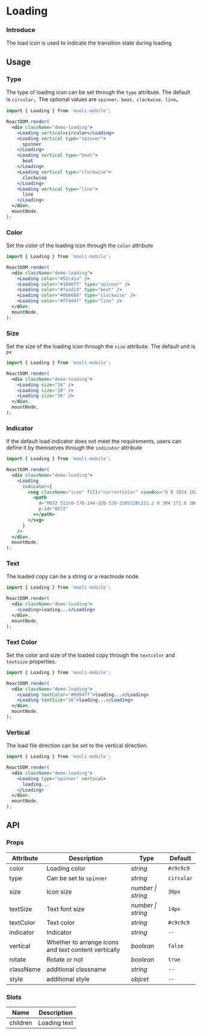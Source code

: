# Loading

### Introduce

The load icon is used to indicate the transition state during loading

## Usage

### Type

The type of loading icon can be set through the `type` attribute. The default is `circular`，The optional values are `spinner、beat、clockwise、line`。

```jsx
import { Loading } from 'mooli-mobile';

ReactDOM.render(
  <div className="demo-loading">
    <Loading vertical>circular</Loading>
    <Loading vertical type="spinner">
      spinner
    </Loading>
    <Loading vertical type="beat">
      beat
    </Loading>
    <Loading vertical type="clockwise">
      clockwise
    </Loading>
    <Loading vertical type="line">
      line
    </Loading>
  </div>,
  mountNode,
);
```

### Color

Set the color of the loading icon through the `color` attribute

```jsx
import { Loading } from 'mooli-mobile';

ReactDOM.render(
  <div className="demo-loading">
    <Loading color="#52c41a" />
    <Loading color="#1890ff" type="spinner" />
    <Loading color="#faad14" type="beat" />
    <Loading color="#666666" type="clockwise" />
    <Loading color="#ff4d4f" type="line" />
  </div>,
  mountNode,
);
```

### Size

Set the size of the loading icon through the `size` attribute. The default unit is `px`

```jsx
import { Loading } from 'mooli-mobile';

ReactDOM.render(
  <div className="demo-loading">
    <Loading size="16" />
    <Loading size="28" />
    <Loading size="36" />
  </div>,
  mountNode,
);
```

### Indicator

If the default load indicator does not meet the requirements, users can define it by themselves through the `indicator` attribute

```jsx
import { Loading } from 'mooli-mobile';

ReactDOM.render(
  <div className="demo-loading">
    <Loading
      indicator={
        <svg className="icon" fill="currentColor" viewBox="0 0 1024 1024">
          <path
            d="M832 512c0-176-144-320-320-320V128c211.2 0 384 172.8 384 384h-64zM192 512c0 176 144 320 320 320v64C300.8 896 128 723.2 128 512h64z"
            p-id="8972"
          ></path>
        </svg>
      }
    />
  </div>,
  mountNode,
);
```

### Text

The loaded copy can be a string or a reactnode node.

```jsx
import { Loading } from 'mooli-mobile';

ReactDOM.render(
  <div className="demo-loading">
    <Loading>loading...</Loading>
  </div>,
  mountNode,
);
```

### Text Color

Set the color and size of the loaded copy through the `textcolor` and `textsize` properties.

```jsx
import { Loading } from 'mooli-mobile';

ReactDOM.render(
  <div className="demo-loading">
    <Loading textColor="#0094ff">loading...</Loading>
    <Loading textSize="16">loading...</Loading>
  </div>,
  mountNode,
);
```

### Vertical

The load file direction can be set to the vertical direction.

```jsx
import { Loading } from 'mooli-mobile';

ReactDOM.render(
  <div className="demo-loading">
    <Loading type="spinner" vertical>
      loading...
    </Loading>
  </div>,
  mountNode,
);
```

## API

### Props

| Attribute | Description | Type | Default |
| --- | --- | --- | --- |
| color | Loading color | _string_ | `#c9c9c9` |
| type | Can be set to `spinner` | _string_ | `circular` |
| size | Icon size | _number \| string_ | `30px` |
| textSize | Text font size | _number \| string_ | `14px` |
| textColor | Text color | _string_ | `#c9c9c9` |
| indicator | Indicator | _string_ | `--` |
| vertical | Whether to arrange icons and text content vertically | _boolean_ | `false` |
| rotate | Rotate or not | _boolean_ | `true` |
| className | additional classname | _string_ | `--` |
| style | additional style | _objcet_ | `--` |

### Slots

| Name     | Description  |
| -------- | ------------ |
| children | Loading text |
